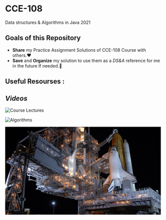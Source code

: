 # CCE-108
Data structures &amp; Algorithms in Java 2021


## Goals of this Repository
- **Share** my Practice Assignment Solutions of CCE-108 Course with others.:hearts:
- **Save** and **Organize** my solution to use them as a *DS&A* reference for me in the future If needed.:cherry_blossom:



## Useful Resourses :

## *Videos*


![Course Lectures](https://youtube.com/playlist?list=PLxSWBPCr-OIfMb7v6RrrbxOZpBAais7aXg)


![Algorithms](https://youtube.com/playlist?list=PL6KMWPQP_DM8t5pQmuLlarpmVc47DVXWd)


![](pics/spaceship.jpg)





<!--

Comment

-->

